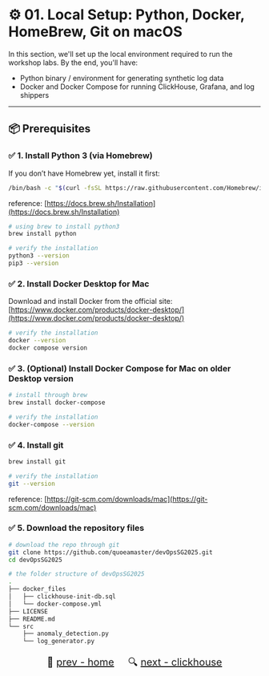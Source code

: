 # ⚙️ 01. Local Setup: Python, Docker, HomeBrew, Git on macOS

In this section, we'll set up the local environment required to run the workshop labs. By the end, you'll have:
- Python binary / environment for generating synthetic log data
- Docker and Docker Compose for running ClickHouse, Grafana, and log shippers

---

## 📦 Prerequisites

### ✅ 1. Install Python 3 (via Homebrew)

If you don’t have Homebrew yet, install it first:

```bash
/bin/bash -c "$(curl -fsSL https://raw.githubusercontent.com/Homebrew/install/HEAD/install.sh)"
```

reference: [https://docs.brew.sh/Installation](https://docs.brew.sh/Installation)

```bash
# using brew to install python3
brew install python

# verify the installation
python3 --version
pip3 --version

```

### ✅ 2. Install Docker Desktop for Mac

Download and install Docker from the official site: [https://www.docker.com/products/docker-desktop/](https://www.docker.com/products/docker-desktop/)

```bash
# verify the installation
docker --version
docker compose version

```

### ✅ 3. (Optional) Install Docker Compose for Mac on older Desktop version

```bash
# install through brew
brew install docker-compose

# verify the installation
docker-compose --version
```

### ✅ 4. Install git

```bash
brew install git

# verify the installation
git --version
```

reference: [https://git-scm.com/downloads/mac](https://git-scm.com/downloads/mac)

### ✅ 5. Download the repository files

```bash
# download the repo through git
git clone https://github.com/quoeamaster/devOpsSG2025.git
cd devOpsSG2025

# the folder structure of devOpsSG2025
.
├── docker_files
│   ├── clickhouse-init-db.sql
│   └── docker-compose.yml
├── LICENSE
├── README.md
└── src
    ├── anomaly_detection.py
    └── log_generator.py
```

<div style="text-align:center; margin-top: 20px; font-size: 20px;">

🔧 [prev - home](../README.md) &nbsp;&nbsp;&nbsp; 🔍 [next - clickhouse](02-clickhouse.md)

</div>